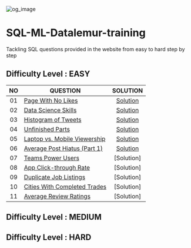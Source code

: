 ![og_image](https://github.com/marswanttobeanalyst/SQL-Datalemur-training/assets/141108687/0b320c48-f08c-4e04-9421-0cf4feccbc76)
# SQL-ML-Datalemur-training
Tackling SQL questions provided in the website from easy to hard step by step

## Difficulty Level : EASY

| NO | QUESTION | SOLUTION |
|:------:|------------|:---------:|
| 01 | [Page With No Likes](https://datalemur.com/questions/sql-page-with-no-likes) | [Solution](EASY/Page-With-No-Likes.sql)
| 02 | [Data Science Skills](https://datalemur.com/questions/matching-skills) | [Solution](EASY/Data-Science-Skills.sql)
| 03 | [Histogram of Tweets](https://datalemur.com/questions/sql-histogram-tweets) | [Solution](EASY/Histogram-of-Tweets.sql)
| 04 | [Unfinished Parts](https://datalemur.com/questions/tesla-unfinished-parts) | [Solution](EASY/Unfinished-Parts.sql)
| 05 | [Laptop vs. Mobile Viewership](https://datalemur.com/questions/laptop-mobile-viewership) | [Solution](EASY/Laptop-vs-Mobile-Viewership.sql)
| 06 | [Average Post Hiatus (Part 1)](https://datalemur.com/questions/sql-average-post-hiatus-1) | [Solution](ASY/Average-Post-Hiatus-1.sql)
| 07 | [Teams Power Users](https://datalemur.com/questions/teams-power-users) | [Solution]
| 08 | [App Click-through Rate](https://datalemur.com/questions/click-through-rate) | [Solution]
| 09 | [Duplicate Job Listings](https://datalemur.com/questions/duplicate-job-listings) | [Solution]
| 10 | [Cities With Completed Trades](https://datalemur.com/questions/completed-trades) | [Solution]
| 11 | [Average Review Ratings](https://datalemur.com/questions/sql-avg-review-ratings) | [Solution]


## Difficulty Level : MEDIUM


## Difficulty Level : HARD
